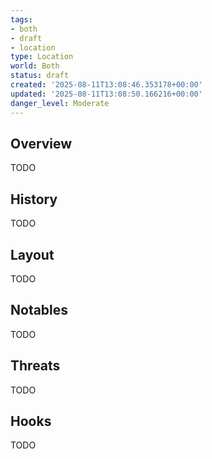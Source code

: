 ```yaml
---
tags:
- both
- draft
- location
type: Location
world: Both
status: draft
created: '2025-08-11T13:08:46.353178+00:00'
updated: '2025-08-11T13:08:50.166216+00:00'
danger_level: Moderate
---
```



## Overview

TODO
## History

TODO
## Layout

TODO
## Notables

TODO
## Threats

TODO
## Hooks

TODO
